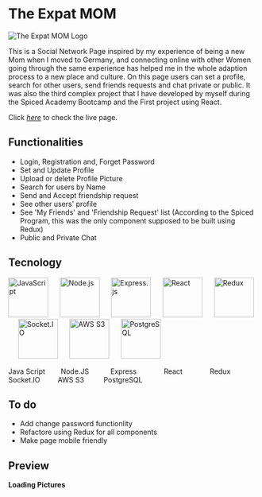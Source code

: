 # The Expat MOM
![The Expat MOM Logo](https://auspic.s3.eu-central-1.amazonaws.com/SjLssdLHYiVzInyewHt2.png) 

This is a Social Network Page inspired by my experience of being a new Mom when I moved to Germany, and connecting online with other Women going through the same experience has helped me in the whole adaption process to a new place and culture. On this page users can set a profile, search for other users, send friends requests and chat private or public.
It was also the third complex project that I have developed by myself during the Spiced Academy Bootcamp and the First project using React.

Click *[here](https://theexpatmom.herokuapp.com/)* to check the live page.

## Functionalities

- Login, Registration and, Forget Password
- Set and Update Profile
- Upload or delete Profile Picture
- Search for users by Name
- Send and Accept friendship request
- See other users' profile
- See 'My Friends' and 'Friendship Request' list (According to the Spiced Program, this was the only component supposed to be built using Redux)
- Public and Private Chat


## Tecnology

<img alt="JavaScript" src="https://simpleicons.org/icons/javascript.svg" width=80 heigth=80> &nbsp;&nbsp;&nbsp;&nbsp; 
<img alt="Node.js" src="https://simpleicons.org/icons/nodedotjs.svg" width=80 heigth=80> &nbsp;&nbsp;&nbsp;&nbsp; 
<img alt="Express.js" src="https://simpleicons.org/icons/express.svg" width=80 heigth=80> &nbsp;&nbsp;&nbsp;&nbsp; 
<img alt="React" src="https://simpleicons.org/icons/react.svg" width=80 heigth=80> &nbsp;&nbsp;&nbsp;&nbsp; 
<img alt="Redux" src="https://simpleicons.org/icons/redux.svg" width=80 heigth=80> &nbsp;&nbsp;&nbsp;&nbsp; 
<img alt="Socket.IO" src="https://simpleicons.org/icons/socketdotio.svg" width=80 heigth=80> &nbsp;&nbsp;&nbsp;&nbsp; 
<img alt="AWS S3" src="https://simpleicons.org/icons/amazons3.svg" width=80 heigth=80> &nbsp;&nbsp;&nbsp;&nbsp; 
<img alt="PostgreSQL" src="https://simpleicons.org/icons/postgresql.svg" width=80 heigth=80>

<div heigth=40>Java Script &nbsp;&nbsp;&nbsp;&nbsp;&nbsp;&nbsp; Node.JS &nbsp;&nbsp;&nbsp;&nbsp;&nbsp;&nbsp;&nbsp;&nbsp;&nbsp; 
Express &nbsp;&nbsp;&nbsp;&nbsp;&nbsp;&nbsp;&nbsp;&nbsp;&nbsp;&nbsp;&nbsp;&nbsp; React &nbsp;&nbsp;&nbsp;&nbsp;&nbsp;&nbsp;&nbsp;&nbsp;&nbsp;&nbsp;&nbsp;&nbsp;
Redux &nbsp;&nbsp;&nbsp;&nbsp;&nbsp;&nbsp;&nbsp;&nbsp;&nbsp;&nbsp; Socket.IO &nbsp;&nbsp;&nbsp;&nbsp;&nbsp;&nbsp;&nbsp;
AWS S3  &nbsp;&nbsp;&nbsp;&nbsp;&nbsp;&nbsp;&nbsp;&nbsp; PostgreSQL</div>

## To do

- Add change password functionlity
- Refactore using Redux for all components
- Make page mobile friendly

## Preview

**Loading Pictures**
